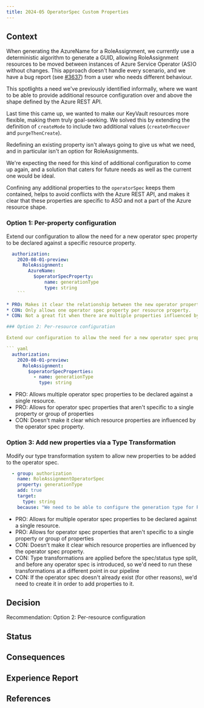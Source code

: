 ```yaml
---
title: 2024-05 OperatorSpec Custom Properties
---
```


## Context

When generating the AzureName for a RoleAssignment, we currently use a deterministic algorithm to generate a GUID, allowing RoleAssignment resources to be moved between instances of Azure Service Operator (AS)O without changes. This approach doesn't handle every scenario, and we have a bug report (see [#3637](https://github.com/Azure/azure-service-operator/issues/3637)) from a user who needs different behaviour.

This spotlights a need we've previously identified informally, where we want to be able to provide additional resource configuration over and above the shape defined by the Azure REST API.

Last time this came up, we wanted to make our KeyVault resources more flexible, making them truly goal-seeking. We solved this by extending the definition of `createMode` to include two additional values (`createOrRecover` and `purgeThenCreate`).

Redefining an existing property isn't always going to give us what we need, and in particular isn't an option for RoleAssignments.

We're expecting the need for this kind of additional configuration to come up again, and a solution that caters for future needs as well as the current one would be ideal.

Confining any additional properties to the `operatorSpec` keeps them contained, helps to avoid conflicts with the Azure REST API, and makes it clear that these properties are specific to ASO and not a part of the Azure resource shape.

### Option 1: Per-property configuration

Extend our configuration to allow the need for a new operator spec property to be declared against a specific resource property.

``` yaml
  authorization:
    2020-08-01-preview:
      RoleAssignment:
        AzureName:
          $operatorSpecProperty:
              name: generationType
              type: string
    ```

* PRO: Makes it clear the relationship between the new operator property and the resource property it configures.
* CON: Only allows one operator spec property per resource property.
* CON: Not a great fit when there are multiple properties influenced by a single operatorSpec property.

### Option 2: Per-resource configuration

Extend our configuration to allow the need for a new operator spec property to be declared against a specific resource.

``` yaml
  authorization:
    2020-08-01-preview:
      RoleAssignment:
        $operatorSpecProperties:
          - name: generationType
            type: string
```

* PRO: Allows multiple operator spec properties to be declared against a single resource.
* PRO: Allows for operator spec properties that aren't specific to a single property or group of properties
* CON: Doesn't make it clear which resource properties are influenced by the operator spec property.

### Option 3: Add new properties via a Type Transformation

Modify our type transformation system to allow new properties to be added to the operator spec.

``` yaml
  - group: authorization
    name: RoleAssignmentOperatorSpec
    property: generationType
    add: true
    target:
      type: string
    because: "We need to be able to configure the generation type for RoleAssignments"
```

* PRO: Allows for multiple operator spec properties to be declared against a single resource.
* PRO: Allows for operator spec properties that aren't specific to a single property or group of properties
* CON: Doesn't make it clear which resource properties are influenced by the operator spec property.
* CON: Type transformations are applied before the spec/status type split, and before any operator spec is introduced, so we'd need to run these transformations at a different point in our pipeline
* CON: If the operator spec doesn't already exist (for other reasons), we'd need to create it in order to add properties to it.

## Decision

Recommendation: Option 2: Per-resource configuration

## Status

## Consequences

## Experience Report

## References
